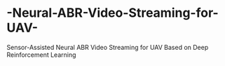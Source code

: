 # -Neural-ABR-Video-Streaming-for-UAV-
Sensor-Assisted Neural ABR Video Streaming for UAV  Based on Deep Reinforcement Learning
